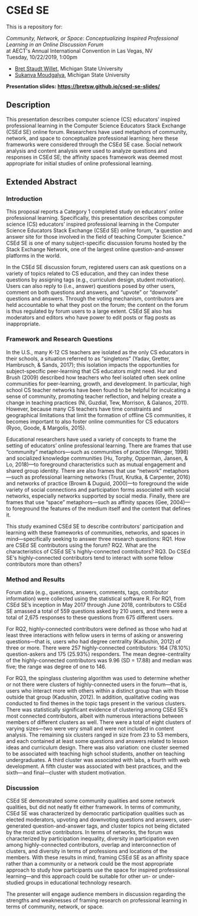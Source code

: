 # CSEd SE

This is a repository for:

*Community, Network, or Space: Conceptualizing Inspired Professional Learning in an Online Discussion Forum*  
at AECT's Annual International Convention in Las Vegas, NV  
Tuesday, 10/22/2019, 1:00pm

- [Bret Staudt Willet](http://bretsw.com/), Michigan State University
- [Sukanya Moudgalya](https://sukanyakm.wordpress.com/), Michigan State University

**Presentation slides: https://bretsw.github.io/csed-se-slides/**

## Description

This presentation describes computer science (CS) educators’ inspired professional learning in the Computer Science Educators Stack Exchange (CSEd SE) online forum. Researchers have used metaphors of community, network, and space to conceptualize professional learning; here these frameworks were considered through the CSEd SE case. Social network analysis and content analysis were used to analyze questions and responses in CSEd SE; the affinity spaces framework was deemed most appropriate for initial studies of online professional learning.

## Extended Abstract

### Introduction

This proposal reports a Category 1 completed study on educators’ online professional learning. Specifically, this presentation describes computer science (CS) educators’ inspired professional learning in the Computer Science Educators Stack Exchange (CSEd SE) online forum, “a question and answer site for those involved in the field of teaching Computer Science.” CSEd SE is one of many subject-specific discussion forums hosted by the Stack Exchange Network, one of the largest online question-and-answer platforms in the world.

In the CSEd SE discussion forum, registered users can ask questions on a variety of topics related to CS education, and they can index these questions by assigning tags (e.g., curriculum design, student motivation). Users can also reply to (i.e., answer) questions posed by other users, comment on both questions and answers, and “upvote” or “downvote” questions and answers. Through the voting mechanism, contributors are held accountable to what they post on the forum; the content on the forum is thus regulated by forum users to a large extent. CSEd SE also has moderators and editors who have power to edit posts or flag posts as inappropriate.

### Framework and Research Questions

In the U.S., many K-12 CS teachers are isolated as the only CS educators in their schools, a situation referred to as “singletons” (Yadav, Gretter, Hambrusch, & Sands, 2017); this isolation impacts the opportunities for subject-specific peer-learning that CS educators might need. Hur and Brush (2009) described how teachers who feel isolated often seek online communities for peer-learning, growth, and development. In particular, high school CS teacher networks have been found to be helpful for inculcating a sense of community, promoting teacher reflection, and helping create a change in teaching practices (Ni, Guzdial, Tew, Morrison, & Galanos, 2011). However, because many CS teachers have time constraints and geographical limitations that limit the formation of offline CS communities, it becomes important to also foster online communities for CS educators (Ryoo, Goode, & Margolis, 2015).

Educational researchers have used a variety of concepts to frame the setting of educators’ online professional learning. There are frames that use “community” metaphors—such as communities of practice (Wenger, 1998) and socialized knowledge communities (Hu, Torphy, Opperman, Jansen, & Lo, 2018)—to foreground characteristics such as mutual engagement and shared group identity. There are also frames that use “network” metaphors—such as professional learning networks (Trust, Krutka, & Carpenter, 2016) and networks of practice (Brown & Duguid, 2000)—to foreground the wide variety of social connections and participation forms associated with social networks, especially networks supported by social media. Finally, there are frames that use “space” metaphors—such as affinity spaces (Gee, 2004)—to foreground the features of the medium itself and the content that defines it. 

This study examined CSEd SE to describe contributors’ participation and learning with these frameworks of communities, networks, and spaces in mind—specifically seeking to answer three research questions: RQ1. How are CSEd SE contributors using the forum? RQ2. What are the characteristics of CSEd SE's highly-connected contributors? RQ3. Do CSEd SE's highly-connected contributors tend to interact with some fellow contributors more than others?

### Method and Results

Forum data (e.g., questions, answers, comments, tags, contributor information) were collected using the statistical software R. For RQ1, from CSEd SE’s inception in May 2017 through June 2018, contributors to CSEd SE amassed a total of 559 questions asked by 210 users, and there were a total of 2,675 responses to these questions from 675 different users.

For RQ2, highly-connected contributors were defined as those who had at least three interactions with fellow users in terms of asking or answering questions—that is, users who had degree centrality (Kadushin, 2012) of three or more. There were 257 highly-connected contributors: 164 (78.10%) question-askers and 175 (25.93%) responders. The mean degree-centrality of the highly-connected contributors was 9.96 (SD = 17.88) and median was five; the range was degree of one to 146.

For RQ3, the spinglass clustering algorithm was used to determine whether or not there were clusters of highly-connected users in the forum—that is, users who interact more with others within a distinct group than with those outside that group (Kadushin, 2012). In addition, qualitative coding was conducted to find themes in the topic tags present in the various clusters. There was statistically significant evidence of clustering among CSEd SE’s most connected contributors, albeit with numerous interactions between members of different clusters as well. There were a total of eight clusters of varying sizes—two were very small and were not included in content analysis. The remaining six clusters ranged in size from 23 to 53 members, and each contained at least some questions and answers related to lesson ideas and curriculum design. There was also variation: one cluster seemed to be associated with teaching high school students, another on teaching undergraduates. A third cluster was associated with labs, a fourth with web development. A fifth cluster was associated with best practices, and the sixth—and final—cluster with student motivation.

### Discussion

CSEd SE demonstrated some community qualities and some network qualities, but did not neatly fit either framework. In terms of community, CSEd SE was characterized by democratic participation qualities such as elected moderators, upvoting and downvoting questions and answers, user-generated question-and-answer tags, and cluster topics not being dictated by the most active contributors. In terms of networks, the forum was characterized by participation inequality, diversity in participation even among highly-connected contributors, overlap and interconnection of clusters, and diversity in terms of professions and locations of the members. With these results in mind, framing CSEd SE as an affinity space rather than a community or a network could be the most appropriate approach to study how participants use the space for inspired professional learning—and this approach could be suitable for other un- or under-studied groups in educational technology research.

The presenter will engage audience members in discussion regarding the strengths and weaknesses of framing research on professional learning in terms of community, network, or space.